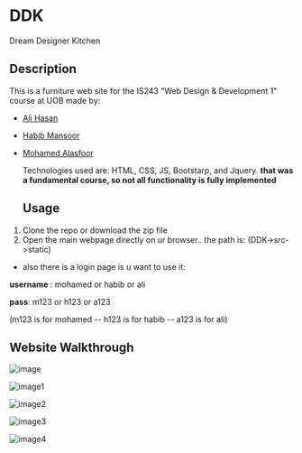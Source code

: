 # DDK
Dream Designer Kitchen

## Description
This is a furniture web site for the IS243 "Web Design & Development 1" course at UOB made by:
- [Ali Hasan](https://github.com/AliHJMM)
- [Habib Mansoor](https://github.com/7abib04)
- [Mohamed Alasfoor](https://github.com/Mohamed-Alasfoor)


  Technologies used are: HTML, CSS, JS, Bootstarp, and Jquery.
  **that was a fundamental course, so not all functionality is fully implemented**

    ## Usage
1. Clone the repo or download the zip file
2. Open the main webpage directly on ur browser.. the path is: (DDK->src->static)

- also there is a login page is u want to use it:
 
**username** : mohamed  or habib  or ali

**pass**: m123  or h123  or a123

(m123 is for mohamed -- h123 is for habib -- a123 is for ali)

## Website Walkthrough
![image](https://github.com/user-attachments/assets/5f443cb9-328b-439d-9b3e-ef97461db873)

![image1](https://github.com/user-attachments/assets/0b1afa8f-fa0e-461f-b21c-e91787e8f9ea)

![image2](https://github.com/user-attachments/assets/6e391336-7c9f-408f-bb83-ef154e9d9140)

![image3](https://github.com/user-attachments/assets/6eabf239-0ad0-4ff8-aa7e-ea55e770d676)

![image4](https://github.com/user-attachments/assets/5550ba8d-af0c-4c97-b8c5-b6d266d8e48b)